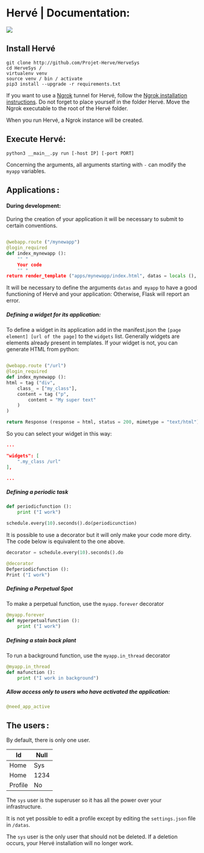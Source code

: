 # Hervé | Documentation:
![](Https://img.shields.io/badge/language-python3.4-green.svg)

## Install Hervé

```Shell
git clone http://github.com/Projet-Herve/HerveSys
cd HerveSys /
virtualenv venv
source venv / bin / activate
pip3 install --upgrade -r requirements.txt
```

If you want to use a [Ngrok](https://ngrok.com/) tunnel for Hervé, follow the [Ngrok installation instructions](https://ngrok.com/download). Do not forget to place yourself in the folder Hervé. Move the Ngrok executable to the root of the Hervé folder.

When you run Hervé, a Ngrok instance will be created.


## Execute Hervé:

```Shell
python3 __main__.py run [-host IP] [-port PORT]
```

Concerning the arguments, all arguments starting with `-` can modify the` myapp` variables.


## Applications :

#### During development:

During the creation of your application it will be necessary to submit to certain conventions.

```python

@webapp.route ("/mynewapp")
@login_required
def index_mynewapp ():
	"" "
	Your code
	"" "
return render_template ("apps/mynewapp/index.html", datas = locals (), myapp = myapp)
```

It will be necessary to define the arguments `datas` and` myapp` to have a good functioning of Hervé and your application:
Otherwise, Flask will report an error.

##### Defining a widget for its application:

To define a widget in its application add in the manifest.json the `` [page element] [url of the page] `` to the `widgets` list.
Generally widgets are elements already present in templates. If your widget is not, you can generate HTML from python:

```Python

@webapp.route ("/url")
@login_required
def index_mynewapp ():
html = tag ("div",
	class_ = ["my_class"],
	content = tag ("p",
		content = "My super text"
	)
)

return Response (response = html, status = 200, mimetype = "text/html")
```

So you can select your widget in this way:

```json
...

"widgets": [
	".my_class /url"
],

...
```

##### Defining a periodic task

```python
def periodicfunction ():
	print ("I work")

schedule.every(10).seconds().do(periodicunction)

```

It is possible to use a decorator but it will only make your code more dirty.
The code below is equivalent to the one above.

```python
decorator = schedule.every(10).seconds().do

@decorator
Defperiodicfunction ():
Print ("I work")

```

##### Defining a Perpetual Spot

To make a perpetual function, use the `myapp.forever` decorator

```Python
@myapp.forever
def myperpetualfunction ():
	print ("I work")
```
##### Defining a stain back plant

To run a background function, use the `myapp.in_thread` decorator

```Python
@myapp.in_thread
def mafunction ():
	print ("I work in background")
```

##### Allow access only to users who have activated the application:

```Python
@need_app_active
```


## The users :

By default, there is only one user.

| Id | Null |
| -------------- | ------- |
| Home | Sys |
| Home | 1234 |
| Profile | No |

The `sys` user is the superuser so it has all the power over your infrastructure.

It is not yet possible to edit a profile except by editing the `settings.json` file in `/datas`.

The `sys` user is the only user that should not be deleted. If a deletion occurs, your Hervé installation will no longer work.